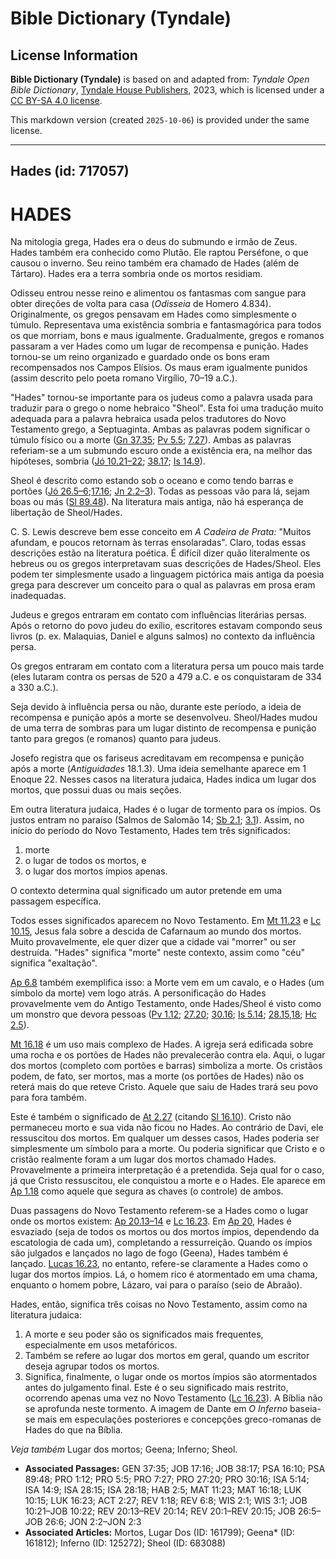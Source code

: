 # Bible Dictionary (Tyndale)

## License Information

**Bible Dictionary (Tyndale)** is based on and adapted from: _Tyndale Open Bible Dictionary_, [Tyndale House Publishers](https://tyndaleopenresources.com/), 2023, which is licensed under a [CC BY-SA 4.0 license](https://creativecommons.org/licenses/by-sa/4.0/legalcode.en).

This markdown version (created `2025-10-06`) is provided under the same license.



--------------------------------

## Hades (id: 717057)

HADES
=====

Na mitologia grega, Hades era o deus do submundo e irmão de Zeus. Hades também era conhecido como Plutão. Ele raptou Perséfone, o que causou o inverno. Seu reino também era chamado de Hades (além de Tártaro). Hades era a terra sombria onde os mortos residiam.

Odisseu entrou nesse reino e alimentou os fantasmas com sangue para obter direções de volta para casa (*Odisseia* de Homero 4\.834\). Originalmente, os gregos pensavam em Hades como simplesmente o túmulo. Representava uma existência sombria e fantasmagórica para todos os que morriam, bons e maus igualmente. Gradualmente, gregos e romanos passaram a ver Hades como um lugar de recompensa e punição. Hades tornou\-se um reino organizado e guardado onde os bons eram recompensados nos Campos Elísios. Os maus eram igualmente punidos (assim descrito pelo poeta romano Virgílio, 70–19 a.C.).

"Hades" tornou\-se importante para os judeus como a palavra usada para traduzir para o grego o nome hebraico "Sheol". Esta foi uma tradução muito adequada para a palavra hebraica usada pelos tradutores do Novo Testamento grego, a Septuaginta. Ambas as palavras podem significar o túmulo físico ou a morte ([Gn 37\.35](https://ref.ly/Gen37:35); [Pv 5\.5](https://ref.ly/Prov5:5); [7\.27](https://ref.ly/Prov7:27)). Ambas as palavras referiam\-se a um submundo escuro onde a existência era, na melhor das hipóteses, sombria ([Jó 10\.21–22](https://ref.ly/Job10:21-Job10:22); [38\.17](https://ref.ly/Job38:17); [Is 14\.9](https://ref.ly/Isa14:9)).

Sheol é descrito como estando sob o oceano e como tendo barras e portões ([Jó 26\.5–6](https://ref.ly/Job26:5-Job26:6);[17\.16](https://ref.ly/Job17:16); [Jn 2\.2–3](https://ref.ly/Jonah2:2-Jonah2:3)). Todas as pessoas vão para lá, sejam boas ou más ([Sl 89\.48](https://ref.ly/Ps89:48)). Na literatura mais antiga, não há esperança de libertação de Sheol/Hades.

C. S. Lewis descreve bem esse conceito em *A Cadeira de Prata:* "Muitos afundam, e poucos retornam às terras ensolaradas". Claro, todas essas descrições estão na literatura poética. É difícil dizer quão literalmente os hebreus ou os gregos interpretavam suas descrições de Hades/Sheol. Eles podem ter simplesmente usado a linguagem pictórica mais antiga da poesia grega para descrever um conceito para o qual as palavras em prosa eram inadequadas.

Judeus e gregos entraram em contato com influências literárias persas. Após o retorno do povo judeu do exílio, escritores estavam compondo seus livros (p. ex. Malaquias, Daniel e alguns salmos) no contexto da influência persa.

Os gregos entraram em contato com a literatura persa um pouco mais tarde (eles lutaram contra os persas de 520 a 479 a.C. e os conquistaram de 334 a 330 a.C.).

Seja devido à influência persa ou não, durante este período, a ideia de recompensa e punição após a morte se desenvolveu. Sheol/Hades mudou de uma terra de sombras para um lugar distinto de recompensa e punição tanto para gregos (e romanos) quanto para judeus.

Josefo registra que os fariseus acreditavam em recompensa e punição após a morte (*Antiguidades* 18\.1\.3\). Uma ideia semelhante aparece em 1 Enoque 22\. Nesses casos na literatura judaica, Hades indica um lugar dos mortos, que possui duas ou mais seções.

Em outra literatura judaica, Hades é o lugar de tormento para os ímpios. Os justos entram no paraíso (Salmos de Salomão 14; [Sb 2\.1](https://ref.ly/Wis2:1); [3\.1](https://ref.ly/Wis3:1)). Assim, no início do período do Novo Testamento, Hades tem três significados:

1. morte
2. o lugar de todos os mortos, e
3. o lugar dos mortos ímpios apenas.

O contexto determina qual significado um autor pretende em uma passagem específica.

Todos esses significados aparecem no Novo Testamento. Em [Mt 11\.23](https://ref.ly/Matt11:23) e [Lc 10\.15](https://ref.ly/Luke10:15), Jesus fala sobre a descida de Cafarnaum ao mundo dos mortos. Muito provavelmente, ele quer dizer que a cidade vai "morrer" ou ser destruída. "Hades" significa "morte" neste contexto, assim como "céu" significa "exaltação".

[Ap 6\.8](https://ref.ly/Rev6:8) também exemplifica isso: a Morte vem em um cavalo, e o Hades (um símbolo da morte) vem logo atrás. A personificação do Hades provavelmente vem do Antigo Testamento, onde Hades/Sheol é visto como um monstro que devora pessoas ([Pv 1\.12](https://ref.ly/Prov1:12); [27\.20](https://ref.ly/Prov27:20); [30\.16](https://ref.ly/Prov30:16); [Is 5\.14](https://ref.ly/Isa5:14); [28\.15,18](https://ref.ly/Isa28:15,Isa28:18); [Hc 2\.5](https://ref.ly/Hab2:5)).

[Mt 16\.18](https://ref.ly/Matt16:18) é um uso mais complexo de Hades. A igreja será edificada sobre uma rocha e os portões de Hades não prevalecerão contra ela. Aqui, o lugar dos mortos (completo com portões e barras) simboliza a morte. Os cristãos podem, de fato, ser mortos, mas a morte (os portões de Hades) não os reterá mais do que reteve Cristo. Aquele que saiu de Hades trará seu povo para fora também.

Este é também o significado de [At 2\.27](https://ref.ly/Acts2:27) (citando [Sl 16\.10](https://ref.ly/Ps16:10)). Cristo não permaneceu morto e sua vida não ficou no Hades. Ao contrário de Davi, ele ressuscitou dos mortos. Em qualquer um desses casos, Hades poderia ser simplesmente um símbolo para a morte. Ou poderia significar que Cristo e o cristão realmente foram a um lugar dos mortos chamado Hades. Provavelmente a primeira interpretação é a pretendida. Seja qual for o caso, já que Cristo ressuscitou, ele conquistou a morte e o Hades. Ele aparece em [Ap 1\.18](https://ref.ly/Rev1:18) como aquele que segura as chaves (o controle) de ambos.

Duas passagens do Novo Testamento referem\-se a Hades como o lugar onde os mortos existem: [Ap 20\.13–14](https://ref.ly/Rev20:13-Rev20:14) e [Lc 16\.23](https://ref.ly/Luke16:23). Em [Ap 20](https://ref.ly/Rev20:1-Rev20:15), Hades é esvaziado (seja de todos os mortos ou dos mortos ímpios, dependendo da escatologia de cada um), completando a ressurreição. Quando os ímpios são julgados e lançados no lago de fogo (Geena), Hades também é lançado. [Lucas 16\.23](https://ref.ly/Luke16:23), no entanto, refere\-se claramente a Hades como o lugar dos mortos ímpios. Lá, o homem rico é atormentado em uma chama, enquanto o homem pobre, Lázaro, vai para o paraíso (seio de Abraão).

Hades, então, significa três coisas no Novo Testamento, assim como na literatura judaica:

1. A morte e seu poder são os significados mais frequentes, especialmente em usos metafóricos.
2. Também se refere ao lugar dos mortos em geral, quando um escritor deseja agrupar todos os mortos.
3. Significa, finalmente, o lugar onde os mortos ímpios são atormentados antes do julgamento final. Este é o seu significado mais restrito, ocorrendo apenas uma vez no Novo Testamento ([Lc 16\.23](https://ref.ly/Luke16:23)). A Bíblia não se aprofunda neste tormento. A imagem de Dante em *O Inferno* baseia\-se mais em especulações posteriores e concepções greco\-romanas de Hades do que na Bíblia.

*Veja também* Lugar dos mortos; Geena; Inferno; Sheol.

* **Associated Passages:** GEN 37:35; JOB 17:16; JOB 38:17; PSA 16:10; PSA 89:48; PRO 1:12; PRO 5:5; PRO 7:27; PRO 27:20; PRO 30:16; ISA 5:14; ISA 14:9; ISA 28:15; ISA 28:18; HAB 2:5; MAT 11:23; MAT 16:18; LUK 10:15; LUK 16:23; ACT 2:27; REV 1:18; REV 6:8; WIS 2:1; WIS 3:1; JOB 10:21–JOB 10:22; REV 20:13–REV 20:14; REV 20:1–REV 20:15; JOB 26:5–JOB 26:6; JON 2:2–JON 2:3
* **Associated Articles:** Mortos, Lugar Dos (ID: 161799); Geena* (ID: 161812); Inferno (ID: 125272); Sheol (ID: 683088)

